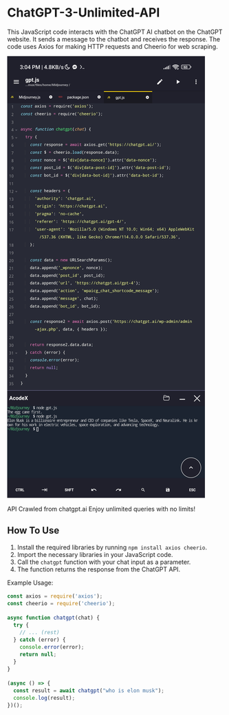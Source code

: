 # ChatGPT-3-Unlimited-API

This JavaScript code interacts with the ChatGPT AI chatbot on the ChatGPT website. It sends a message to the chatbot and receives the response. The code uses Axios for making HTTP requests and Cheerio for web scraping.

![Screenshot](Screenshot_2023-08-17-15-04-15-908_com.foxdebug.acode.jpg)

API Crawled from chatgpt.ai
Enjoy unlimited queries with no limits! 

## How To Use

1. Install the required libraries by running `npm install axios cheerio`.
2. Import the necessary libraries in your JavaScript code.
3. Call the `chatgpt` function with your chat input as a parameter.
4. The function returns the response from the ChatGPT API.

Example Usage:

```javascript
const axios = require('axios');
const cheerio = require('cheerio');

async function chatgpt(chat) {
  try {
    // ... (rest)
  } catch (error) {
    console.error(error);
    return null;
  }
}

(async () => {
  const result = await chatgpt("who is elon musk");
  console.log(result);
})();
